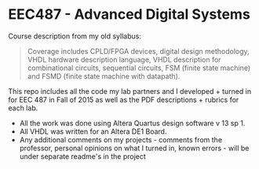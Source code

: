 # EEC487 - Advanced Digital Systems

Course description from my old syllabus:

>Coverage includes CPLD/FPGA devices, digital design methodology, VHDL hardware description language, VHDL description for combinational circuits, sequential circuits, FSM (finite state machine) and FSMD (finite state machine with datapath).

This repo includes all the code my lab partners and I developed + turned in for EEC 487 in Fall of 2015 as well as the PDF descriptions + rubrics for each lab. 

+ All the work was done using Altera Quartus design software v 13 sp 1.
+ All VHDL was written for an Altera DE1 Board. 
+ Any additional comments on my projects - comments from the professor, personal opinions on what I turned in, known errors - will be under separate readme's in the project
